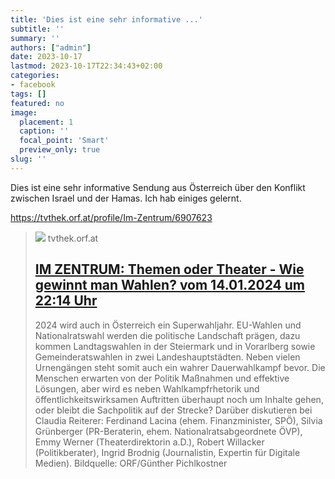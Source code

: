 ```yaml
---
title: 'Dies ist eine sehr informative ...'
subtitle: ''
summary: ''
authors: ["admin"]
date: 2023-10-17
lastmod: 2023-10-17T22:34:43+02:00
categories:
- facebook
tags: []
featured: no
image:
  placement: 1
  caption: ''
  focal_point: 'Smart'
  preview_only: true
slug: ''
---
```

Dies ist eine sehr informative Sendung aus Österreich über den Konflikt zwischen Israel und der Hamas. Ich hab einiges gelernt. 

https://tvthek.orf.at/profile/Im-Zentrum/6907623
> [![](https://api-tvthek.orf.at/assets/segments/0167/51/353567da43a8d947e281f8943c87191919f7a58f.jpeg)](https://tvthek.orf.at/profile/Im-Zentrum/6907623)
> tvthek.orf.at
> ## [IM ZENTRUM: Themen oder Theater - Wie gewinnt man Wahlen? vom 14.01.2024 um 22:14 Uhr](https://tvthek.orf.at/profile/Im-Zentrum/6907623)
>
>2024 wird auch in Österreich ein Superwahljahr. EU-Wahlen und Nationalratswahl werden die politische Landschaft prägen, dazu kommen Landtagswahlen in der Steiermark und in Vorarlberg sowie Gemeinderatswahlen in zwei Landeshauptstädten. Neben vielen Urnengängen steht somit auch ein wahrer Dauerwahlkampf bevor. Die Menschen erwarten von der Politik Maßnahmen und effektive Lösungen, aber wird es neben Wahlkampfrhetorik und öffentlichkeitswirksamen Auftritten überhaupt noch um Inhalte gehen, oder bleibt die Sachpolitik auf der Strecke?
Darüber diskutieren bei Claudia Reiterer: Ferdinand Lacina (ehem. Finanzminister, SPÖ), Silvia Grünberger (PR-Beraterin, ehem. Nationalratsabgeordnete ÖVP), Emmy Werner (Theaterdirektorin a.D.), Robert Willacker (Politikberater), Ingrid Brodnig (Journalistin, Expertin für Digitale Medien).
Bildquelle: ORF/Günther Pichlkostner

